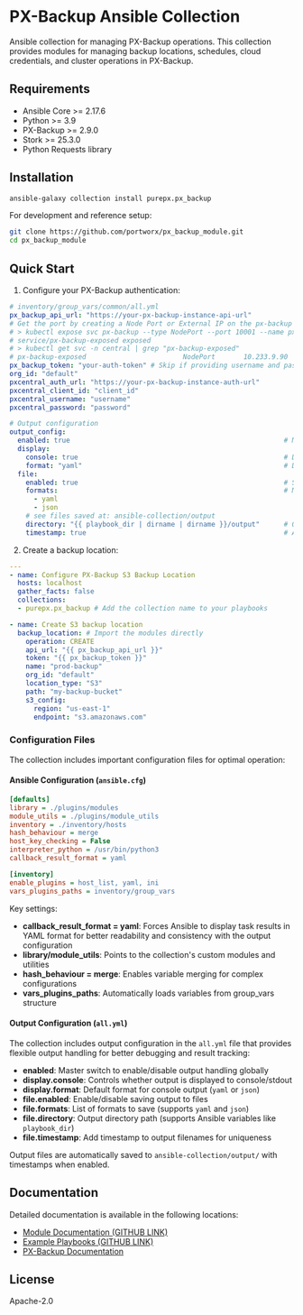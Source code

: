 # PX-Backup Ansible Collection

Ansible collection for managing PX-Backup operations. This collection provides modules for managing backup locations, schedules, cloud credentials, and cluster operations in PX-Backup.

## Requirements

- Ansible Core >= 2.17.6
- Python >= 3.9
- PX-Backup >= 2.9.0
- Stork >= 25.3.0
- Python Requests library

## Installation

```bash
ansible-galaxy collection install purepx.px_backup
```

For development and reference setup:
```bash
git clone https://github.com/portworx/px_backup_module.git
cd px_backup_module
```


## Quick Start

1. Configure your PX-Backup authentication:
```yaml
# inventory/group_vars/common/all.yml
px_backup_api_url: "https://your-px-backup-instance-api-url"
# Get the port by creating a Node Port or External IP on the px-backup service
# > kubectl expose svc px-backup --type NodePort --port 10001 --name px-backup-exposed -n central
# service/px-backup-exposed exposed
# > kubectl get svc -n central | grep "px-backup-exposed"
# px-backup-exposed                        NodePort       10.233.9.90     <none>        10001:32218/TCP
px_backup_token: "your-auth-token" # Skip if providing username and password
org_id: "default"
pxcentral_auth_url: "https://your-px-backup-instance-auth-url"
pxcentral_client_id: "client_id"
pxcentral_username: "username"
pxcentral_password: "password"

# Output configuration
output_config:
  enabled: true                                                     # Master switch for output handling
  display:
    console: true                                                   # Display to console/stdout
    format: "yaml"                                                  # Default display format: yaml, json
  file:
    enabled: true                                                   # Save to file
    formats:                                                        # Multiple formats can be saved
      - yaml
      - json
    # see files saved at: ansible-collection/output
    directory: "{{ playbook_dir | dirname | dirname }}/output"      # Output directory
    timestamp: true                                                 # Add timestamp to filename
```

2. Create a backup location:
```yaml
---
- name: Configure PX-Backup S3 Backup Location
  hosts: localhost
  gather_facts: false
  collections:
  - purepx.px_backup # Add the collection name to your playbooks

- name: Create S3 backup location
  backup_location: # Import the modules directly
    operation: CREATE
    api_url: "{{ px_backup_api_url }}"
    token: "{{ px_backup_token }}"
    name: "prod-backup"
    org_id: "default"
    location_type: "S3"
    path: "my-backup-bucket"
    s3_config:
      region: "us-east-1"
      endpoint: "s3.amazonaws.com"
```

### Configuration Files
The collection includes important configuration files for optimal operation:

#### Ansible Configuration (`ansible.cfg`)
```ini
[defaults]
library = ./plugins/modules
module_utils = ./plugins/module_utils
inventory = ./inventory/hosts
hash_behaviour = merge
host_key_checking = False
interpreter_python = /usr/bin/python3 
callback_result_format = yaml

[inventory]
enable_plugins = host_list, yaml, ini
vars_plugins_paths = inventory/group_vars
```

Key settings:
- **callback_result_format = yaml**: Forces Ansible to display task results in YAML format for better readability and consistency with the output configuration
- **library/module_utils**: Points to the collection's custom modules and utilities
- **hash_behaviour = merge**: Enables variable merging for complex configurations
- **vars_plugins_paths**: Automatically loads variables from group_vars structure

#### Output Configuration (`all.yml`)

The collection includes output configuration in the `all.yml` file that provides flexible output handling for better debugging and result tracking:

- **enabled**: Master switch to enable/disable output handling globally
- **display.console**: Controls whether output is displayed to console/stdout  
- **display.format**: Default format for console output (`yaml` or `json`)
- **file.enabled**: Enable/disable saving output to files
- **file.formats**: List of formats to save (supports `yaml` and `json`)
- **file.directory**: Output directory path (supports Ansible variables like `playbook_dir`)
- **file.timestamp**: Add timestamp to output filenames for uniqueness

Output files are automatically saved to `ansible-collection/output/` with timestamps when enabled.

## Documentation

Detailed documentation is available in the following locations:
- [Module Documentation (GITHUB LINK)](https://github.com/portworx/px_backup_module/blob/main/ansible-collection/docs/README.md)
- [Example Playbooks (GITHUB LINK)](https://github.com/portworx/px_backup_module/tree/main/ansible-collection/examples)
- [PX-Backup Documentation](https://docs.portworx.com/portworx-backup-on-prem)

## License

Apache-2.0
